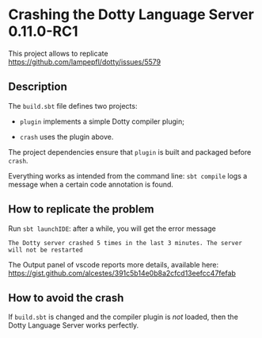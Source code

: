 # Crashing the Dotty Language Server 0.11.0-RC1

This project allows to replicate https://github.com/lampepfl/dotty/issues/5579

## Description

The `build.sbt` file defines two projects:

  * `plugin` implements a simple Dotty compiler plugin;

  * `crash` uses the plugin above.

The project dependencies ensure that `plugin` is built and packaged
before `crash`.

Everything works as intended from the command line: `sbt compile`
logs a message when a certain code annotation is found.

## How to replicate the problem

Run `sbt launchIDE`: after a while, you will get the error message

```
The Dotty server crashed 5 times in the last 3 minutes. The server will not be restarted
```

The Output panel of vscode reports more details, available here:
https://gist.github.com/alcestes/391c5b14e0b8a2cfcd13eefcc47fefab

## How to avoid the crash

If `build.sbt` is changed and the compiler plugin is _not_ loaded,
then the Dotty Language Server works perfectly.
